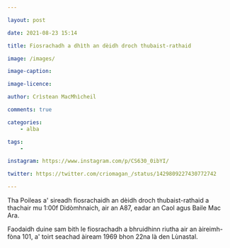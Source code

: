 ```yaml
---

layout: post

date: 2021-08-23 15:14

title: Fiosrachadh a dhìth an dèidh droch thubaist-rathaid

image: /images/

image-caption:

image-licence:

author: Crìstean MacMhìcheil

comments: true

categories:
    - alba

tags:
    -

instagram: https://www.instagram.com/p/CS630_0ibYI/

twitter: https://twitter.com/criomagan_/status/1429809227430772742

---
```


Tha Poileas a' sireadh fiosrachaidh an dèidh droch thubaist-rathaid a thachair mu 1:00f Didòmhnaich, air an A87, eadar an Caol agus Baile Mac Ara.

Faodaidh duine sam bith le fiosrachadh a bhruidhinn riutha air an àireimh-fòna 101, a' toirt seachad àiream 1969 bhon 22na là den Lùnastal.

<!--more-->

